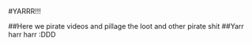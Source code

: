 #YARRR!!!

##Here we pirate videos and pillage the loot and other pirate shit
##Yarr harr harr :DDD
